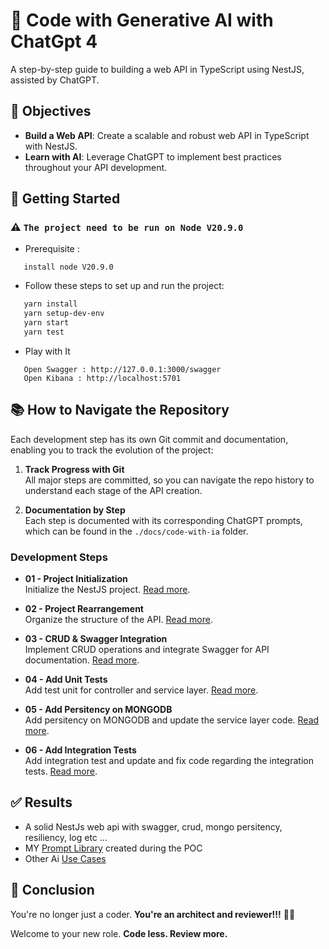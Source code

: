 # 🤖 Code with Generative AI with ChatGpt 4

A step-by-step guide to building a web API in TypeScript using NestJS, assisted by ChatGPT.

## 🏁 Objectives

- **Build a Web API**: Create a scalable and robust web API in TypeScript with NestJS.
- **Learn with AI**: Leverage ChatGPT to implement best practices throughout your API development.

## 🧪 Getting Started 
### ⚠️ `The project need to be run on Node V20.9.0`
- Prerequisite :
```
   install node V20.9.0
```
- Follow these steps to set up and run the project:
```bash
   yarn install
   yarn setup-dev-env
   yarn start
   yarn test
```
- Play with It
```
   Open Swagger : http://127.0.0.1:3000/swagger
   Open Kibana : http://localhost:5701
``` 

## 📚 How to Navigate the Repository

Each development step has its own Git commit and documentation, enabling you to track the evolution of the project:

1. **Track Progress with Git**  
   All major steps are committed, so you can navigate the repo history to understand each stage of the API creation.

2. **Documentation by Step**  
   Each step is documented with its corresponding ChatGPT prompts, which can be found in the `./docs/code-with-ia` folder.

### Development Steps

- **01 - Project Initialization**  
  Initialize the NestJS project. [Read more](./docs/code-with-ai/01/).

- **02 - Project Rearrangement**  
  Organize the structure of the API. [Read more](./docs/code-with-ai/02).

- **03 - CRUD & Swagger Integration**  
  Implement CRUD operations and integrate Swagger for API documentation. [Read more](./docs/code-with-ai/03).

- **04 - Add Unit Tests**  
Add test unit for controller and service layer. [Read more](./docs/code-with-ai/04).

- **05 - Add Persitency on MONGODB**  
Add persitency on MONGODB and update the service layer code. [Read more](./docs/code-with-ai/05).

- **06 - Add Integration Tests**  
Add integration test and update and fix code regarding the integration tests. [Read more](./docs/code-with-ai/06).

## ✅ Results 

- A solid NestJs web api with swagger, crud, mongo persitency, resiliency, log etc ...
- MY [Prompt Library](./docs/code-with-ai/00_PromptLib.md) created during the POC
- Other Ai [Use Cases](./docs/code-with-ai/miscellaneous)


## 🎯 Conclusion 

You're no longer just a coder. **You're an architect and reviewer!!!** 🤣💥

Welcome to your new role. **Code less. Review more.**

